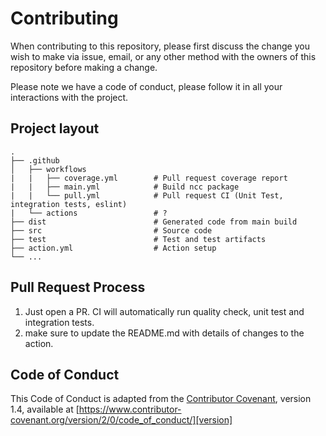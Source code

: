# Contributing

When contributing to this repository, please first discuss the change you wish to make via issue,
email, or any other method with the owners of this repository before making a change. 

Please note we have a code of conduct, please follow it in all your interactions with the project.

## Project layout
    .
    ├── .github
    │   ├── workflows
    |   |   ├── coverage.yml        # Pull request coverage report
    |   |   ├── main.yml            # Build ncc package 
    |   |   └── pull.yml            # Pull request CI (Unit Test, integration tests, eslint)
    |   └── actions                 # ?
    ├── dist                        # Generated code from main build
    ├── src                         # Source code
    ├── test                        # Test and test artifacts
    ├── action.yml                  # Action setup
    └── ...
   
## Pull Request Process

1. Just open a PR. CI will automatically run quality check, unit test and integration tests.
2. make sure to update the README.md with details of changes to the action.

## Code of Conduct

This Code of Conduct is adapted from the [Contributor Covenant][homepage], version 1.4,
available at [https://www.contributor-covenant.org/version/2/0/code_of_conduct/][version]

[homepage]: http://contributor-covenant.org
[version]: https://www.contributor-covenant.org/version/2/0/code_of_conduct/
